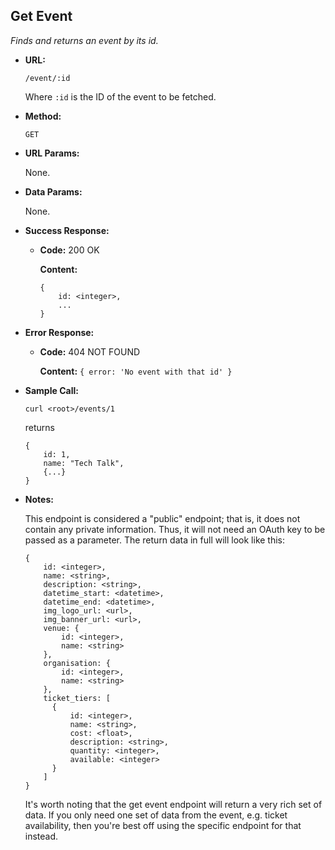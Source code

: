 **Get Event**
----
  _Finds and returns an event by its id._

* **URL:**

  `/event/:id`

  Where `:id` is the ID of the event to be fetched.

* **Method:**

  `GET`

* **URL Params:**

  None.

* **Data Params:**

  None.

* **Success Response:**

  * **Code:** 200 OK

    **Content:**

      ```
      {
          id: <integer>,
          ...
      }
      ```

* **Error Response:**

  * **Code:** 404 NOT FOUND

    **Content:** `{ error: 'No event with that id' }`

* **Sample Call:**

  `curl <root>/events/1`

  returns

  ```
  {
      id: 1,
      name: "Tech Talk",
      {...}
  }
  ```

* **Notes:**

  This endpoint is considered a "public" endpoint; that is, it does not contain any private information. Thus, it will not need an OAuth key to be passed as a parameter. The return data in full will look like this:

  ```
  {
      id: <integer>,
      name: <string>,
      description: <string>,
      datetime_start: <datetime>,
      datetime_end: <datetime>,
      img_logo_url: <url>,
      img_banner_url: <url>,
      venue: {
          id: <integer>,
          name: <string>
      },
      organisation: {
          id: <integer>,
          name: <string>
      },
      ticket_tiers: [
        {
            id: <integer>,
            name: <string>,
            cost: <float>,
            description: <string>,
            quantity: <integer>,
            available: <integer>
        }
      ]
  }
  ```

  It's worth noting that the get event endpoint will return a very rich set of data. If you only need one set of data from the event, e.g. ticket availability, then you're best off using the specific endpoint for that instead.
